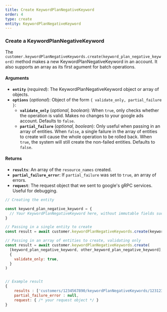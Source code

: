```yaml
---
title: Create KeywordPlanNegativeKeyword
order: 4
type: create
entity: KeywordPlanNegativeKeyword
---
```


### Create a KeywordPlanNegativeKeyword

The `customer.keywordPlanNegativeKeywords.create(keyword_plan_negative_keyword)` method makes a new KeywordPlanNegativeKeyword in an account. It also supports an array as its first agument for batch operations.

#### Arguments

- **`entity`** (_required_): The KeywordPlanNegativeKeyword object or array of objects.
- **`options`** (_optional_): Object of the form `{ validate_only, partial_failure }`:
  - **`validate_only`** (_optional, boolean_): When `true`, only checks whether the operation is valid. Makes no changes to your google ads account. Defaults to `false`.
  - **`partial_failure`** (_optional, boolean_): Only useful when passing in an array of entities. When `false`, a single failure in the array of entities to create will cause the whole operation to be rolled back. When `true`, the system will still create the non-failed entities. Defaults to `false`.

#### Returns

- **`results`**: An array of the `resource_names` created.
- **`partial_failure_error`**: If `partial_failure` was set to `true`, an array of errors.
- **`request`**: The request object that we sent to google's gRPC services. Useful for debugging.

```javascript
// Creating the entity

const keyword_plan_negative_keyword = {
  // Your KeywordPlanNegativeKeyword here, without immutable fields such as resource_name
}

// Passing in a single entity to create
const result = await customer.keywordPlanNegativeKeywords.create(keyword_plan_negative_keyword)

// Passing in an array of entities to create, validating only
const result = await customer.keywordPlanNegativeKeywords.create(
  [keyword_plan_negative_keyword, other_keyword_plan_negative_keyword],
  {
    validate_only: true,
  }
)
```

```javascript

// Example result
{
	results : ['customers/1234567890/keywordPlanNegativeKeywords/123123123'],
	partial_failure_error : null,
	request: { /* your request object */ }
}

```
